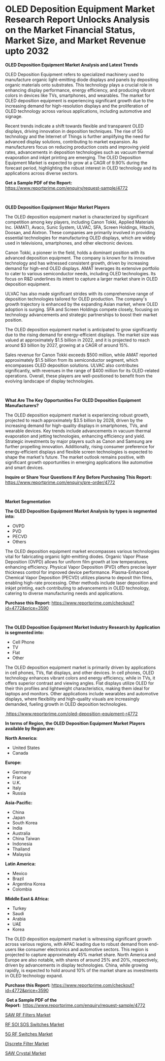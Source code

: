 <p><h1>OLED Deposition Equipment Market Research Report Unlocks Analysis on the Market Financial Status, Market Size, and Market Revenue upto 2032</h1></p><p><strong>OLED Deposition Equipment Market Analysis and Latest Trends</strong></p>
<p><p>OLED Deposition Equipment refers to specialized machinery used to manufacture organic light-emitting diode displays and panels by depositing organic materials onto substrates. This technology plays a crucial role in enhancing display performance, energy efficiency, and producing vibrant colors in devices like TVs, smartphones, and wearables. The market for OLED deposition equipment is experiencing significant growth due to the increasing demand for high-resolution displays and the proliferation of OLED technology across various applications, including automotive and signage.</p><p>Recent trends indicate a shift towards flexible and transparent OLED displays, driving innovation in deposition techniques. The rise of 5G technology and the Internet of Things is further amplifying the need for advanced display solutions, contributing to market expansion. As manufacturers focus on reducing production costs and improving yield rates, advancements in deposition technologies such as vacuum thermal evaporation and inkjet printing are emerging. The OLED Deposition Equipment Market is expected to grow at a CAGR of 9.90% during the forecast period, highlighting the robust interest in OLED technology and its applications across diverse sectors.</p></p>
<p><strong>Get a Sample PDF of the Report:&nbsp;</strong> <a href="https://www.reportprime.com/enquiry/request-sample/4772?utm_campaign=1080&utm_medium=2&utm_source=Github&utm_content=ia&utm_term=19032025&utm_id=oled-deposition-equipment">https://www.reportprime.com/enquiry/request-sample/4772</a></p>
<p>&nbsp;</p>
<p><strong>OLED Deposition Equipment Major Market Players</strong></p>
<p><p>The OLED deposition equipment market is characterized by significant competition among key players, including Canon Tokki, Applied Materials Inc. (AMAT), Avaco, Sunic System, ULVAC, SFA, Screen Holdings, Hitachi, Doosan, and Aixtron. These companies are primarily involved in providing essential technologies for manufacturing OLED displays, which are widely used in televisions, smartphones, and other electronic devices.</p><p>Canon Tokki, a pioneer in the field, holds a dominant position with its advanced deposition equipment. The company is known for its innovative technology and has witnessed consistent growth, driven by increasing demand for high-end OLED displays. AMAT leverages its extensive portfolio to cater to various semiconductor needs, including OLED technologies. Its focus on R&D underlines its intent to capture a larger market share in OLED deposition equipment.</p><p>ULVAC has also made significant strides with its comprehensive range of deposition technologies tailored for OLED production. The company's growth trajectory is enhanced by the expanding Asian market, where OLED adoption is surging. SFA and Screen Holdings compete closely, focusing on technology advancements and strategic partnerships to boost their market position.</p><p>The OLED deposition equipment market is anticipated to grow significantly due to the rising demand for energy-efficient displays. The market size was valued at approximately $1.5 billion in 2022, and it is projected to reach around $3 billion by 2027, growing at a CAGR of around 15%.</p><p>Sales revenue for Canon Tokki exceeds $500 million, while AMAT reported approximately $1.5 billion from its semiconductor segment, which encompasses OLED deposition solutions. ULVAC also contributes significantly, with revenues in the range of $400 million for its OLED-related operations. Overall, these players are well-positioned to benefit from the evolving landscape of display technologies.</p></p>
<p>&nbsp;</p>
<p><strong>What Are The Key Opportunities For OLED Deposition Equipment Manufacturers?</strong></p>
<p><p>The OLED deposition equipment market is experiencing robust growth, projected to reach approximately $3.5 billion by 2028, driven by the increasing demand for high-quality displays in smartphones, TVs, and wearable devices. Key trends include advancements in vacuum thermal evaporation and jetting technologies, enhancing efficiency and yield. Strategic investments by major players such as Canon and Samsung are further propelling innovation. Additionally, rising consumer preference for energy-efficient displays and flexible screen technologies is expected to shape the market's future. The market outlook remains positive, with significant growth opportunities in emerging applications like automotive and smart devices.</p></p>
<p><strong>Inquire or Share Your Questions If Any Before Purchasing This Report:</strong> <a href="https://www.reportprime.com/enquiry/pre-order/4772?utm_campaign=1080&utm_medium=2&utm_source=Github&utm_content=ia&utm_term=19032025&utm_id=oled-deposition-equipment">https://www.reportprime.com/enquiry/pre-order/4772</a></p>
<p>&nbsp;</p>
<p><strong>Market Segmentation</strong></p>
<p><strong>The OLED Deposition Equipment Market Analysis by types is segmented into:</strong></p>
<p><ul><li>OVPD</li><li>PVD</li><li>PECVD</li><li>Others</li></ul></p>
<p><p>The OLED deposition equipment market encompasses various technologies vital for fabricating organic light-emitting diodes. Organic Vapor Phase Deposition (OVPD) allows for uniform film growth at low temperatures, enhancing efficiency. Physical Vapor Deposition (PVD) offers precise layer thickness control for improved device performance. Plasma-Enhanced Chemical Vapor Deposition (PECVD) utilizes plasma to deposit thin films, enabling high-rate processing. Other methods include laser deposition and inkjet printing, each contributing to advancements in OLED technology, catering to diverse manufacturing needs and applications.</p></p>
<p><strong>Purchase this Report:&nbsp;</strong><a href="https://www.reportprime.com/checkout?id=4772&price=3590&utm_campaign=1080&utm_medium=2&utm_source=Github&utm_content=ia&utm_term=19032025&utm_id=oled-deposition-equipment">https://www.reportprime.com/checkout?id=4772&price=3590</a></p>
<p>&nbsp;</p>
<p><strong>The OLED Deposition Equipment Market Industry Research by Application is segmented into:</strong></p>
<p><ul><li>Cell Phone</li><li>TV</li><li>Flat</li><li>Other</li></ul></p>
<p><p>The OLED deposition equipment market is primarily driven by applications in cell phones, TVs, flat displays, and other devices. In cell phones, OLED technology enhances vibrant colors and energy efficiency, while in TVs, it offers superior contrast and viewing angles. Flat displays utilize OLED for their thin profiles and lightweight characteristics, making them ideal for laptops and monitors. Other applications include wearables and automotive displays, where flexibility and high-quality visuals are increasingly demanded, fueling growth in OLED deposition technologies.</p></p>
<p><a href="https://www.reportprime.com/oled-deposition-equipment-r4772?utm_campaign=1080&utm_medium=2&utm_source=Github&utm_content=ia&utm_term=19032025&utm_id=oled-deposition-equipment">&nbsp;https://www.reportprime.com/oled-deposition-equipment-r4772</a></p>
<p><strong>In terms of Region, the OLED Deposition Equipment Market Players available by Region are:</strong></p>
<p>
    <p> <strong> North America: </strong>
        <ul>
            <li>United States</li>
            <li>Canada</li>
        </ul>
        </p> 
    <p> <strong> Europe: </strong>
        <ul>
            <li>Germany</li>
            <li>France</li>
            <li>U.K.</li>
            <li>Italy</li>
            <li>Russia</li>
        </ul>
        </p> 
    <p> <strong> Asia-Pacific: </strong>
        <ul>
            <li>China</li>
            <li>Japan</li>
            <li>South Korea</li>
            <li>India</li>
            <li>Australia</li>
            <li>China Taiwan</li>
            <li>Indonesia</li>
            <li>Thailand</li>
            <li>Malaysia</li>
        </ul>
        </p> 
    <p> <strong> Latin America: </strong>
        <ul>
            <li>Mexico</li>
            <li>Brazil</li>
            <li>Argentina Korea</li>
            <li>Colombia</li>
        </ul>
        </p> 
    <p> <strong> Middle East & Africa: </strong>
        <ul>
            <li>Turkey</li>
            <li>Saudi</li>
            <li>Arabia</li>
            <li>UAE</li>
            <li>Korea</li>
        </ul>
    </p>
    </p>
<p><p>The OLED deposition equipment market is witnessing significant growth across various regions, with APAC leading due to robust demand from end-users like consumer electronics and automotive sectors. This region is projected to capture approximately 45% market share. North America and Europe are also notable, with shares of around 25% and 20%, respectively, driven by advancements in display technologies. China, while growing rapidly, is expected to hold around 10% of the market share as investments in OLED technology expand.</p></p>
<p><strong>Purchase this Report: </strong><a href="https://www.reportprime.com/checkout?id=4772&price=3590&utm_campaign=1080&utm_medium=2&utm_source=Github&utm_content=ia&utm_term=19032025&utm_id=oled-deposition-equipment">https://www.reportprime.com/checkout?id=4772&price=3590</a></p>
<p>&nbsp;<strong>Get a Sample PDF of the Report:&nbsp;&nbsp;</strong><a href="https://www.reportprime.com/enquiry/request-sample/4772?utm_campaign=1080&utm_medium=2&utm_source=Github&utm_content=ia&utm_term=19032025&utm_id=oled-deposition-equipment">https://www.reportprime.com/enquiry/request-sample/4772</a></p>
<p><strong></strong></p>
<p><p><a href="https://github.com/onutsheinz/Market-Research-Report-List-1/blob/main/saw-rf-filters-market.md?utm_campaign=1080&utm_medium=2&utm_source=Github&utm_content=ia&utm_term=19032025&utm_id=oled-deposition-equipment">SAW RF Filters Market</a></p><p><a href="https://github.com/atawanyeze/Market-Research-Report-List-1/blob/main/rf-soi-sos-switches-market.md?utm_campaign=1080&utm_medium=2&utm_source=Github&utm_content=ia&utm_term=19032025&utm_id=oled-deposition-equipment">RF SOI SOS Switches Market</a></p><p><a href="https://github.com/saqafidrahea/Market-Research-Report-List-1/blob/main/5g-rf-switches-market.md?utm_campaign=1080&utm_medium=2&utm_source=Github&utm_content=ia&utm_term=19032025&utm_id=oled-deposition-equipment">5G RF Switches Market</a></p><p><a href="https://github.com/tovehiaktivi/Market-Research-Report-List-1/blob/main/discrete-filter-market.md?utm_campaign=1080&utm_medium=2&utm_source=Github&utm_content=ia&utm_term=19032025&utm_id=oled-deposition-equipment">Discrete Filter Market</a></p><p><a href="https://github.com/rueffmuoloqw/Market-Research-Report-List-1/blob/main/saw-crystal-market.md?utm_campaign=1080&utm_medium=2&utm_source=Github&utm_content=ia&utm_term=19032025&utm_id=oled-deposition-equipment">SAW Crystal Market</a></p></p>